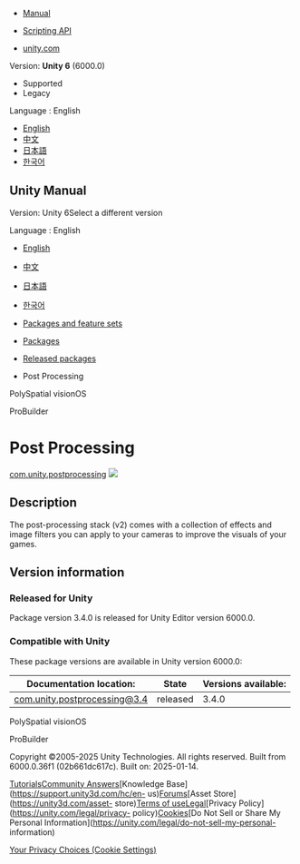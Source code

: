[](https://docs.unity3d.com)

  * [Manual](../Manual/index.html)
  * [Scripting API](../ScriptReference/index.html)

  * [unity.com](https://unity.com/)

Version: **Unity 6** (6000.0)

  * Supported
  * Legacy

Language : English

  * [English](/Manual/com.unity.postprocessing.html)
  * [中文](/cn/current/Manual/com.unity.postprocessing.html)
  * [日本語](/ja/current/Manual/com.unity.postprocessing.html)
  * [한국어](/kr/current/Manual/com.unity.postprocessing.html)

[](https://docs.unity3d.com)

## Unity Manual

Version: Unity 6Select a different version

Language : English

  * [English](/Manual/com.unity.postprocessing.html)
  * [中文](/cn/current/Manual/com.unity.postprocessing.html)
  * [日本語](/ja/current/Manual/com.unity.postprocessing.html)
  * [한국어](/kr/current/Manual/com.unity.postprocessing.html)

  * [Packages and feature sets](PackagesList.html)
  * [Packages](Packages-all.html)
  * [Released packages](pack-safe.html)
  * Post Processing 

[](com.unity.polyspatial.visionos.html)

PolySpatial visionOS

[](com.unity.probuilder.html)

ProBuilder

# Post Processing

[com.unity.postprocessing](https://docs.unity3d.com/Packages/com.unity.postprocessing@3.4/manual/index.html)
![](../uploads/Main/iconRel.png)

## Description

The post-processing stack (v2) comes with a collection of effects and image
filters you can apply to your cameras to improve the visuals of your games.

## Version information

### Released for Unity

Package version 3.4.0 is released for Unity Editor version 6000.0.

### Compatible with Unity

These package versions are available in Unity version 6000.0:

**Documentation location:** | **State** | **Versions available:**  
---|---|---  
[com.unity.postprocessing@3.4](https://docs.unity3d.com/Packages/com.unity.postprocessing@3.4/manual/index.html) | released | 3.4.0  
  
[](com.unity.polyspatial.visionos.html)

PolySpatial visionOS

[](com.unity.probuilder.html)

ProBuilder

Copyright ©2005-2025 Unity Technologies. All rights reserved. Built from
6000.0.36f1 (02b661dc617c). Built on: 2025-01-14.

[Tutorials](https://learn.unity.com/)[Community
Answers](https://answers.unity3d.com)[Knowledge
Base](https://support.unity3d.com/hc/en-
us)[Forums](https://forum.unity3d.com)[Asset Store](https://unity3d.com/asset-
store)[Terms of
use](https://docs.unity3d.com/Manual/TermsOfUse.html)[Legal](https://unity.com/legal)[Privacy
Policy](https://unity.com/legal/privacy-
policy)[Cookies](https://unity.com/legal/cookie-policy)[Do Not Sell or Share
My Personal Information](https://unity.com/legal/do-not-sell-my-personal-
information)

[Your Privacy Choices (Cookie Settings)](javascript:void\(0\);)

